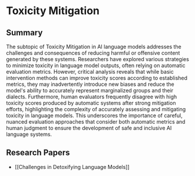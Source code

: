 # Toxicity Mitigation

## Summary
 The subtopic of Toxicity Mitigation in AI language models addresses the challenges and consequences of reducing harmful or offensive content generated by these systems. Researchers have explored various strategies to minimize toxicity in language model outputs, often relying on automatic evaluation metrics. However, critical analysis reveals that while basic intervention methods can improve toxicity scores according to established metrics, they may inadvertently introduce new biases and reduce the model's ability to accurately represent marginalized groups and their dialects. Furthermore, human evaluators frequently disagree with high toxicity scores produced by automatic systems after strong mitigation efforts, highlighting the complexity of accurately assessing and mitigating toxicity in language models. This underscores the importance of careful, nuanced evaluation approaches that consider both automatic metrics and human judgment to ensure the development of safe and inclusive AI language systems.
## Research Papers

- [[Challenges in Detoxifying Language Models]]
